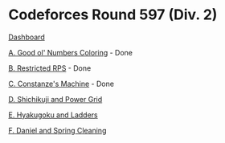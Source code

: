 # Codeforces Round 597 (Div. 2)

[Dashboard](https://codeforces.com/contest/1245)

[A. Good ol' Numbers Coloring](https://codeforces.com/contest/1245/problem/A) - Done

[B. Restricted RPS](https://codeforces.com/contest/1245/problem/B) - Done

[C. Constanze's Machine](https://codeforces.com/contest/1245/problem/C) - Done

[D. Shichikuji and Power Grid](https://codeforces.com/contest/1245/problem/D)

[E. Hyakugoku and Ladders](https://codeforces.com/contest/1245/problem/E)

[F. Daniel and Spring Cleaning](https://codeforces.com/contest/1245/problem/F)
